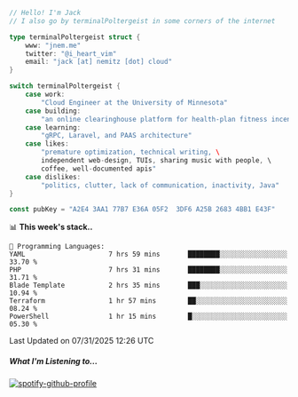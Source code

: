 ```go
// Hello! I'm Jack
// I also go by terminalPoltergeist in some corners of the internet

type terminalPoltergeist struct {
    www: "jnem.me"
    twitter: "@i_heart_vim"
    email: "jack [at] nemitz [dot] cloud"
}

switch terminalPoltergeist {
    case work:
        "Cloud Engineer at the University of Minnesota"
    case building:
        "an online clearinghouse platform for health-plan fitness incentive programs"
    case learning:
        "gRPC, Laravel, and PAAS architecture"
    case likes:
        "premature optimization, technical writing, \
        independent web-design, TUIs, sharing music with people, \
        coffee, well-documented apis"
    case dislikes:
        "politics, clutter, lack of communication, inactivity, Java"
}

const pubKey = "A2E4 3AA1 77B7 E36A 05F2  3DF6 A25B 2683 4BB1 E43F"
```

<!--START_SECTION:waka-->
📊 **This week's stack..** 

```text
💬 Programming Languages: 
YAML                     7 hrs 59 mins       ████████░░░░░░░░░░░░░░░░░   33.70 % 
PHP                      7 hrs 31 mins       ████████░░░░░░░░░░░░░░░░░   31.71 % 
Blade Template           2 hrs 35 mins       ███░░░░░░░░░░░░░░░░░░░░░░   10.94 % 
Terraform                1 hr 57 mins        ██░░░░░░░░░░░░░░░░░░░░░░░   08.24 % 
PowerShell               1 hr 15 mins        █░░░░░░░░░░░░░░░░░░░░░░░░   05.30 % 
```


 Last Updated on 07/31/2025 12:26 UTC
<!--END_SECTION:waka-->

##### What I'm Listening to...

[![spotify-github-profile](https://jnem.me/listening-item?maxAge=2592000)](https://jnem.me/listening)
